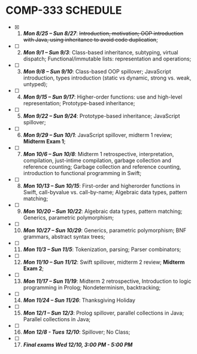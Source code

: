 # COMP-333 SCHEDULE

- [X] 1. _**Mon 8/25 – Sun 8/27**_: ~~Introduction, motivation; OOP introduction with Java, using inheritance to avoid code duplication~~;

- [ ] 2. _**Mon 9/1 – Sun 9/3**_: Class-based inheritance,
subtyping, virtual dispatch; Functional/immutable lists:
representation and operations;

- [ ] 3. _**Mon 9/8 – Sun 9/10**_: Class-based OOP spillover; JavaScript introduction, types introduction (static vs dynamic, strong vs. weak, untyped);

- [ ] 4. _**Mon 9/15 – Sun 9/17**_: Higher-order functions: use
and high-level representation; Prototype-based inheritance;

- [ ] 5. _**Mon 9/22 – Sun 9/24**_: Prototype-based inheritance; JavaScript spillover;

- [ ] 6. _**Mon 9/29 – Sun 10/1**_: JavaScript spillover,
midterm 1 review; **Midterm Exam 1**;

- [ ] 7. _**Mon 10/6 – Sun 10/8**_: Midterm 1 retrospective,
interpretation, compilation, just-intime compilation, garbage
collection and reference counting; Garbage collection and reference
counting, introduction to functional
programming in Swift;

- [ ] 8. _**Mon 10/13 – Sun 10/15**_: First-order and higherorder functions in Swift, call-byvalue vs. call-by-name; Algebraic data types, pattern matching;

- [ ] 9. _**Mon 10/20 – Sun 10/22**_: Algebraic data types, pattern matching; Generics, parametric polymorphism;

- [ ] 10. _**Mon 10/27 – Sun 10/29**_: Generics, parametric polymorphism; BNF grammars, abstract syntax trees;

- [ ] 11. _**Mon 11/3 – Sun 11/5**_: Tokenization, parsing; Parser combinators;

- [ ] 12. _**Mon 11/10 – Sun 11/12**_: Swift spillover, midterm 2
review; **Midterm Exam 2**;

- [ ] 13. _**Mon 11/17 – Sun 11/19**_: Midterm 2 retrospective, Introduction to logic programming in Prolog; Nondeterminism, backtracking;

- [ ] 14. _**Mon 11/24 – Sun 11/26**_: Thanksgiving Holiday

- [ ] 15. _**Mon 12/1 – Sun 12/3**_: Prolog spillover, parallel
collections in Java; Parallel collections in Java;

- [ ] 16. _**Mon 12/8 - Tues 12/10**_: Spillover; No Class;

- [ ] 17. _**Final exams Wed 12/10, 3:00 PM - 5:00 PM**_

